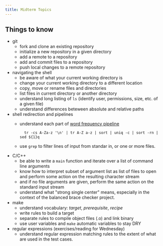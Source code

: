 ```yaml
---
title: Midterm Topics
---
```


## Things to know

- git
    - fork and clone an existing repository
    - initialize a new repository in a given directory
    - add a remote to a repository
    - add and commit files to a repository
    - push local changes to a remote repository
- navigating the shell
    - be aware of what your current working directory is
    - change your current working directory to a different location
    - copy, move or rename files and directories
    - list files in current directory or another directory
    - understand long listing of `ls` (identify user, permissions, size, etc. of a given file)
    - understand differences beteween absolute and relative paths
- shell redirection and pipelines
    - understand each part of [word frequency pipeline](http://goo.gl/kbRSzR)

            tr -cs A-Za-z '\n' | tr A-Z a-z | sort | uniq -c | sort -rn | sed ${1}q
    - use `grep` to filter lines of input from standar in, or one or more files.
- C/C++
    - be able to write a `main` function and iterate over a list of command line arguments
    - know how to interpret subset of argument list as list of files to open and perform some action on the resulting character stream
    - and if no file arguments are given, perform the same action on the standard input stream
    - understand what "strong single center" means, especially in the context of the balanced brace checker project.
- make
    - understand vocabulary: *target*, *prerequisite*, *recipe*
    - write rules to build a target
    - separate rules to compile object files (.o) and link binary
    - use user variables and `make` automatic variables to stay DRY
- regular expressions (exercises/reading for Wednesday)
    - understand regular expression matching rules to the extent of
      what are used in the test cases.
